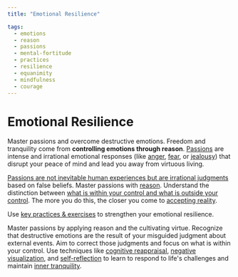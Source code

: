 ```yaml
---
title: "Emotional Resilience"

tags:
  - emotions
  - reason
  - passions
  - mental-fortitude
  - practices
  - resilience
  - equanimity
  - mindfulness
  - courage
---
```


# Emotional Resilience

Master passions and overcome destructive emotions. Freedom and tranquility come
from **controlling emotions through reason**.
[Passions](destructive-emotions.md) are intense and irrational emotional
responses (like [anger](anger.md), [fear](fear.md), or
[jealousy](envy-jealousy.md)) that disrupt your peace of mind and lead you away
from virtuous living.

[Passions are not inevitable human experiences but are irrational
judgments](passions-irrational-judgments.md) based on false beliefs. Master
passions with [reason](role-reason.md). Understand the distinction between [what
is within your control and what is outside your control](dichotomy-control.md).
The more you do this, the closer you come to [accepting
reality](love-fate.md).

Use [key practices & exercises](key-practices-exercises.md) to strengthen your
emotional resilience.

Master passions by applying reason and the cultivating virtue. Recognize that
destructive emotions are the result of your misguided judgment about external
events. Aim to correct those judgments and focus on what is within your control.
Use techniques like [cognitive reappraisal](cognitive-reappraisal.md), [negative
visualization](negative-visualization.md), and
[self-reflection](self-reflection.md) to learn to respond to life's challenges
and maintain [inner tranquility](inner-peace.md).
